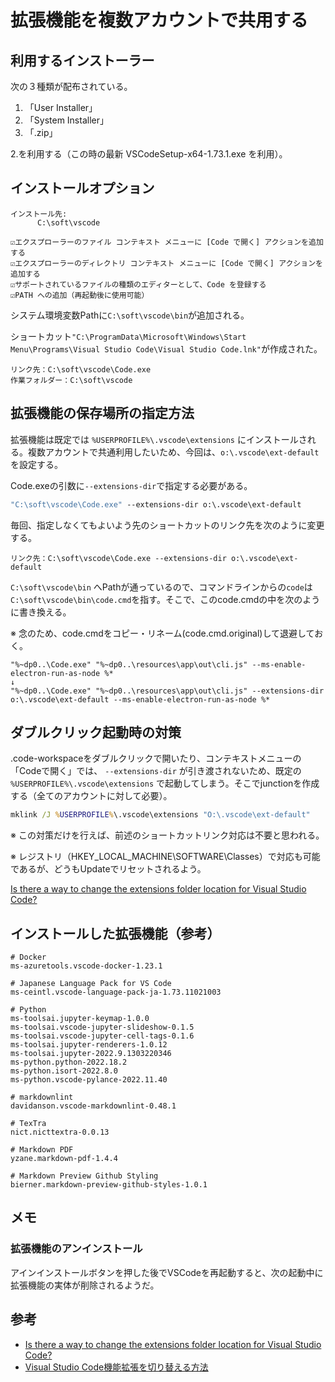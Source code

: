 # 拡張機能を複数アカウントで共用する

## 利用するインストーラー

次の３種類が配布されている。

1. 「User Installer」
2. 「System Installer」
3. 「.zip」

2.を利用する（この時の最新 VSCodeSetup-x64-1.73.1.exe を利用）。

## インストールオプション

```text
インストール先:
      C:\soft\vscode

☑エクスプローラーのファイル コンテキスト メニューに [Code で開く] アクションを追加する
☑エクスプローラーのディレクトリ コンテキスト メニューに [Code で開く] アクションを追加する
☑サポートされているファイルの種類のエディターとして、Code を登録する
☑PATH への追加（再起動後に使用可能）
```

システム環境変数Pathに`C:\soft\vscode\bin`が追加される。

ショートカット`"C:\ProgramData\Microsoft\Windows\Start Menu\Programs\Visual Studio Code\Visual Studio Code.lnk"`が作成された。

```text
リンク先：C:\soft\vscode\Code.exe
作業フォルダー：C:\soft\vscode
```

## 拡張機能の保存場所の指定方法

拡張機能は既定では `%USERPROFILE%\.vscode\extensions` にインストールされる。複数アカウントで共通利用したいため、今回は、`o:\.vscode\ext-default`を設定する。

Code.exeの引数に`--extensions-dir`で指定する必要がある。

```cmd
"C:\soft\vscode\Code.exe" --extensions-dir o:\.vscode\ext-default
```

毎回、指定しなくてもよいよう先のショートカットのリンク先を次のように変更する。

```text
リンク先：C:\soft\vscode\Code.exe --extensions-dir o:\.vscode\ext-default
```

`C:\soft\vscode\bin` へPathが通っているので、コマンドラインからの`code`は`C:\soft\vscode\bin\code.cmd`を指す。そこで、このcode.cmdの中を次のように書き換える。

※ 念のため、code.cmdをコピー・リネーム(code.cmd.original)して退避しておく。

```text
"%~dp0..\Code.exe" "%~dp0..\resources\app\out\cli.js" --ms-enable-electron-run-as-node %*
↓
"%~dp0..\Code.exe" "%~dp0..\resources\app\out\cli.js" --extensions-dir o:\.vscode\ext-default --ms-enable-electron-run-as-node %*
```

## ダブルクリック起動時の対策

.code-workspaceをダブルクリックで開いたり、コンテキストメニューの「Codeで開く」では、 `--extensions-dir` が引き渡されないため、既定の `%USERPROFILE%\.vscode\extensions` で起動してしまう。そこでjunctionを作成する（全てのアカウントに対して必要）。

```cmd
mklink /J %USERPROFILE%\.vscode\extensions "O:\.vscode\ext-default"
```

※ この対策だけを行えば、前述のショートカットリンク対応は不要と思われる。

※ レジストリ（HKEY_LOCAL_MACHINE\SOFTWARE\Classes）で対応も可能であるが、どうもUpdateでリセットされるよう。

[Is there a way to change the extensions folder location for Visual Studio Code?](https://stackoverflow.com/questions/40080793/is-there-a-way-to-change-the-extensions-folder-location-for-visual-studio-code)

## インストールした拡張機能（参考）

```text
# Docker
ms-azuretools.vscode-docker-1.23.1

# Japanese Language Pack for VS Code
ms-ceintl.vscode-language-pack-ja-1.73.11021003

# Python
ms-toolsai.jupyter-keymap-1.0.0
ms-toolsai.vscode-jupyter-slideshow-0.1.5
ms-toolsai.vscode-jupyter-cell-tags-0.1.6
ms-toolsai.jupyter-renderers-1.0.12
ms-toolsai.jupyter-2022.9.1303220346
ms-python.python-2022.18.2
ms-python.isort-2022.8.0
ms-python.vscode-pylance-2022.11.40

# markdownlint
davidanson.vscode-markdownlint-0.48.1

# TexTra
nict.nicttextra-0.0.13

# Markdown PDF
yzane.markdown-pdf-1.4.4

# Markdown Preview Github Styling
bierner.markdown-preview-github-styles-1.0.1
```

## メモ

### 拡張機能のアンインストール

アインインストールボタンを押した後でVSCodeを再起動すると、次の起動中に拡張機能の実体が削除されるようだ。

## 参考

- [Is there a way to change the extensions folder location for Visual Studio Code?](https://stackoverflow.com/questions/40080793/is-there-a-way-to-change-the-extensions-folder-location-for-visual-studio-code)
- [Visual Studio Code機能拡張を切り替える方法](https://marock.tokyo/2021/04/17/visual-studio-code%E6%A9%9F%E8%83%BD%E6%8B%A1%E5%BC%B5%E3%82%92%E5%88%87%E3%82%8A%E6%9B%BF%E3%81%88%E3%82%8B%E6%96%B9%E6%B3%95/)
